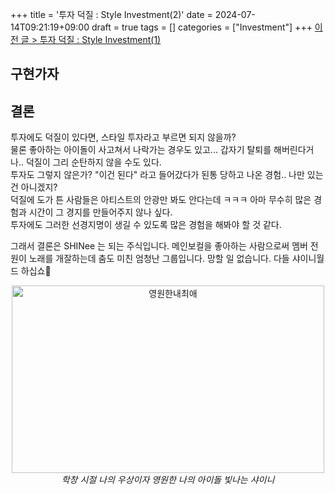 +++
title = '투자 덕질 : Style Investment(2)'
date = 2024-07-14T09:21:19+09:00
draft = true
tags = []
categories = ["Investment"]
+++
[이전 글 > 투자 덕질 : Style Investment(1)](https://solxcero.github.io/post/styleinvestment1/)

## 구현가자

## 결론
투자에도 덕질이 있다면, 스타일 투자라고 부르면 되지 않을까?  
물론 좋아하는 아이돌이 사고쳐서 나락가는 경우도 있고... 갑자기 탈퇴를 해버린다거나.. 덕질이 그리 순탄하지 않을 수도 있다.  
투자도 그렇지 않은가?  "이건 된다" 라고 들어갔다가 된통 당하고 나온 경험.. 나만 있는 건 아니겠지?   
덕질에 도가 튼 사람들은 아티스트의 안광만 봐도 안다는데 ㅋㅋㅋ
아마 무수히 많은 경험과 시간이 그 경지를 만들어주지 않나 싶다.  
투자에도 그러한 선경지명이 생길 수 있도록 많은 경험을 해봐야 할 것 같다. 

그래서 결론은 SHINee 는 되는 주식입니다. 메인보컬을 좋아하는 사람으로써 멤버 전원이 노래를 개잘하는데 춤도 미친 엄청난 그룹입니다. 망할 일 없습니다. 다들 샤이니월드 하십쇼💚
<p align="center">
<img src="/images/Investment/shinee.jpg" alt="영원한내최애" width="500" height="300">
<em> 학창 시절 나의 우상이자 영원한 나의 아이돌 빛나는 샤이니  </em>
</p>
 
